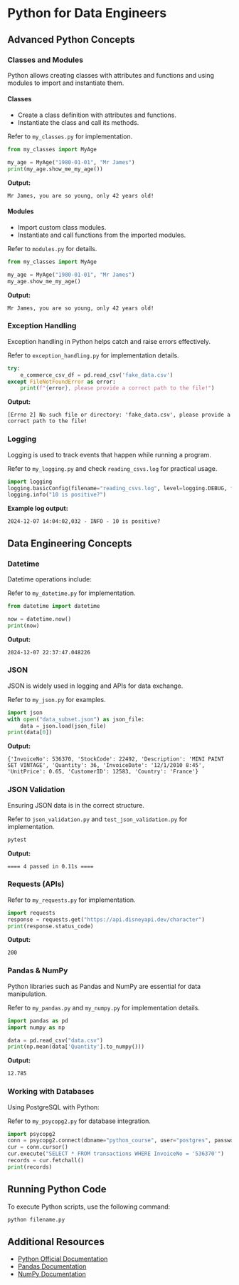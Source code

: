 # Python for Data Engineers

## Advanced Python Concepts

### Classes and Modules

Python allows creating classes with attributes and functions and using modules to import and instantiate them.

#### Classes
- Create a class definition with attributes and functions.
- Instantiate the class and call its methods.

Refer to `my_classes.py` for implementation.

```python
from my_classes import MyAge

my_age = MyAge("1980-01-01", "Mr James")
print(my_age.show_me_my_age())
```
**Output:**
```
Mr James, you are so young, only 42 years old!
```

#### Modules
- Import custom class modules.
- Instantiate and call functions from the imported modules.

Refer to `modules.py` for details.

```python
from my_classes import MyAge

my_age = MyAge("1980-01-01", "Mr James")
my_age.show_me_my_age()
```
**Output:**
```
Mr James, you are so young, only 42 years old!
```

### Exception Handling

Exception handling in Python helps catch and raise errors effectively.

Refer to `exception_handling.py` for implementation details.

```python
try:
    e_commerce_csv_df = pd.read_csv('fake_data.csv')
except FileNotFoundError as error:
    print(f"{error}, please provide a correct path to the file!")
```
**Output:**
```
[Errno 2] No such file or directory: 'fake_data.csv', please provide a correct path to the file!
```

### Logging

Logging is used to track events that happen while running a program.

Refer to `my_logging.py` and check `reading_csvs.log` for practical usage.

```python
import logging
logging.basicConfig(filename="reading_csvs.log", level=logging.DEBUG, format="%(asctime)s - %(levelname)s - %(message)s")
logging.info("10 is positive?")
```
**Example log output:**
```
2024-12-07 14:04:02,032 - INFO - 10 is positive?
```

## Data Engineering Concepts

### Datetime

Datetime operations include:

Refer to `my_datetime.py` for implementation.

```python
from datetime import datetime

now = datetime.now()
print(now)
```
**Output:**
```
2024-12-07 22:37:47.048226
```

### JSON

JSON is widely used in logging and APIs for data exchange.

Refer to `my_json.py` for examples.

```python
import json
with open("data_subset.json") as json_file:
    data = json.load(json_file)
print(data[0])
```
**Output:**
```
{'InvoiceNo': 536370, 'StockCode': 22492, 'Description': 'MINI PAINT SET VINTAGE', 'Quantity': 36, 'InvoiceDate': '12/1/2010 8:45', 'UnitPrice': 0.65, 'CustomerID': 12583, 'Country': 'France'}
```

### JSON Validation

Ensuring JSON data is in the correct structure.

Refer to `json_validation.py` and `test_json_validation.py` for implementation.

```python
pytest
```
**Output:**
```
==== 4 passed in 0.11s ====
```

### Requests (APIs)

Refer to `my_requests.py` for implementation.

```python
import requests
response = requests.get("https://api.disneyapi.dev/character")
print(response.status_code)
```
**Output:**
```
200
```

### Pandas & NumPy

Python libraries such as Pandas and NumPy are essential for data manipulation.

Refer to `my_pandas.py` and `my_numpy.py` for implementation details.

```python
import pandas as pd
import numpy as np

data = pd.read_csv("data.csv")
print(np.mean(data['Quantity'].to_numpy()))
```
**Output:**
```
12.785
```

### Working with Databases

Using PostgreSQL with Python:

Refer to `my_psycopg2.py` for database integration.

```python
import psycopg2
conn = psycopg2.connect(dbname="python_course", user="postgres", password="example", host="localhost")
cur = conn.cursor()
cur.execute("SELECT * FROM transactions WHERE InvoiceNo = '536370'")
records = cur.fetchall()
print(records)
```

## Running Python Code

To execute Python scripts, use the following command:

```bash
python filename.py
```

## Additional Resources

- [Python Official Documentation](https://docs.python.org/3/)
- [Pandas Documentation](https://pandas.pydata.org/docs/)
- [NumPy Documentation](https://numpy.org/doc/)

